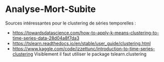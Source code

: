 # Analyse-Mort-Subite

Sources intéressantes pour le clustering de séries temporelles :
- https://towardsdatascience.com/how-to-apply-k-means-clustering-to-time-series-data-28d04a8f7da3
- https://tslearn.readthedocs.io/en/stable/user_guide/clustering.html
- https://www.kaggle.com/code/izzettunc/introduction-to-time-series-clustering
Visiblement il faut utiliser le package tslearn.clustering
